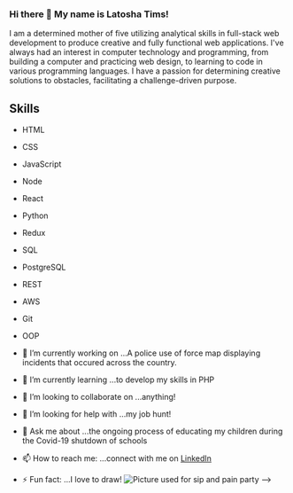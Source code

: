 ### Hi there 👋 My name is Latosha Tims!
I am a determined mother of five utilizing analytical skills in full-stack web development to produce creative and fully functional web applications. I've always had an interest in computer technology and programming, from building a computer and practicing web design, to learning to code in various programming languages. I have a passion for determining creative solutions to obstacles, facilitating a challenge-driven purpose. 

## Skills
- HTML
- CSS
- JavaScript
- Node
- React
- Python
- Redux
- SQL
- PostgreSQL
- REST
- AWS
- Git
- OOP

- 🔭 I’m currently working on ...A police use of force map displaying incidents that occured across the country. 
- 🌱 I’m currently learning ...to develop my skills in PHP
- 👯 I’m looking to collaborate on ...anything!
- 🤔 I’m looking for help with ...my job hunt!
- 💬 Ask me about ...the ongoing process of educating my children during the Covid-19 shutdown of schools
- 📫 How to reach me: ...connect with me on [LinkedIn](https://www.linkedin.com/in/latosha-tims/)
- ⚡ Fun fact: ...I love to draw! ![Picture used for sip and pain party](https://drive.google.com/file/d/1ePWoyNxNIS8FRYdyFB-guEkZvPRMBihU/uc?usp=sharing)
-->
